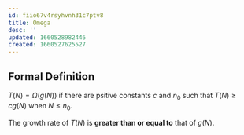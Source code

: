```yaml
---
id: fiio67v4rsyhvnh31c7ptv8
title: Omega
desc: ''
updated: 1660528982446
created: 1660527625527
---
```


## Formal Definition

$T(N) = \Omega(g(N))$ if there are psitive constants $c$ and $n_0$ such that $T(N) \geq cg(N)$ when $N \leq n_0$.

The growth rate of $T(N)$ is __greater than or equal to__ that of $g(N)$.